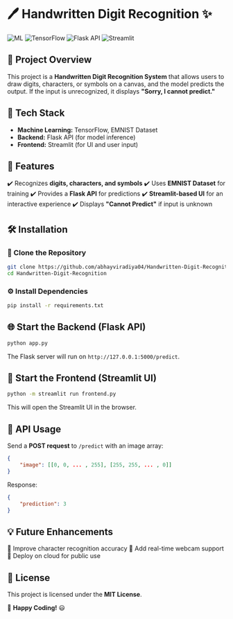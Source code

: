 # 🖊️ Handwritten Digit Recognition ✨

![ML](https://img.shields.io/badge/Machine%20Learning-%E2%9C%85-blue)
![TensorFlow](https://img.shields.io/badge/TensorFlow-%E2%9C%85-orange)
![Flask API](https://img.shields.io/badge/Flask%20API-%E2%9C%85-red)
![Streamlit](https://img.shields.io/badge/Streamlit-%E2%9C%85-pink)

## 🎯 Project Overview
This project is a **Handwritten Digit Recognition System** that allows users to draw digits, characters, or symbols on a canvas, and the model predicts the output. If the input is unrecognized, it displays **"Sorry, I cannot predict."**

## 🚀 Tech Stack
- **Machine Learning:** TensorFlow, EMNIST Dataset
- **Backend:** Flask API (for model inference)
- **Frontend:** Streamlit (for UI and user input)


## 📌 Features
✔️ Recognizes **digits, characters, and symbols**
✔️ Uses **EMNIST Dataset** for training
✔️ Provides a **Flask API** for predictions
✔️ **Streamlit-based UI** for an interactive experience
✔️ Displays **"Cannot Predict"** if input is unknown

## 🛠️ Installation
### 🔧 Clone the Repository
```bash
git clone https://github.com/abhayviradiya04/Handwritten-Digit-Recognition.git
cd Handwritten-Digit-Recognition
```

### ⚙️ Install Dependencies
```bash
pip install -r requirements.txt
```

## 🌐 Start the Backend (Flask API)
```bash
python app.py
```
The Flask server will run on `http://127.0.0.1:5000/predict`.

## 🎨 Start the Frontend (Streamlit UI)
```bash
python -m streamlit run frontend.py
```
This will open the Streamlit UI in the browser.

## 📌 API Usage
Send a **POST request** to `/predict` with an image array:
```json
{
    "image": [[0, 0, ... , 255], [255, 255, ... , 0]]
}
```
Response:
```json
{
    "prediction": 3
}
```


## 💡 Future Enhancements
🔹 Improve character recognition accuracy
🔹 Add real-time webcam support
🔹 Deploy on cloud for public use

## 📜 License
This project is licensed under the **MIT License**.

🚀 **Happy Coding!** 😃

